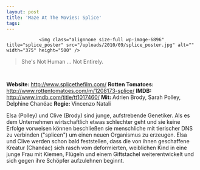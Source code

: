 ```yaml
---
layout: post
title: 'Maze At The Movies: Splice'
tags:
---
```



                <img class="alignnone size-full wp-image-6896" title="splice_poster" src="/uploads/2010/09/splice_poster.jpg" alt="" width="375" height="500" />
<blockquote>She's Not Human ... Not Entirely.</blockquote>
<img class="alignnone size-full wp-image-5898" title="movie_review_3stars" src="/uploads/2010/02/movie_review_3stars.png" alt="" width="75" height="15" />
<p><strong> Website: </strong><a href="http://www.splicethefilm.com/"><a href="http://www.splicethefilm.com/">http://www.splicethefilm.com/</a></a>
<strong>Rotten Tomatoes: </strong><a href="http://www.rottentomatoes.com/m/1208173-splice/"><a href="http://www.rottentomatoes.com/m/1208173-splice/">http://www.rottentomatoes.com/m/1208173-splice/</a></a>
<strong>IMDB: </strong><a href="http://www.imdb.com/title/tt1017460/"><a href="http://www.imdb.com/title/tt1017460/">http://www.imdb.com/title/tt1017460/</a></a>
<strong>Mit: </strong>Adrien Brody, Sarah Polley, Delphine Chanéac
<strong>Regie: </strong>Vincenzo Natali</p>
<p>Elsa (Polley) und Clive (Brody) sind junge, aufstrebende Genetiker. Als es dem Unternehmen wirtschaftlich etwas schlechter geht und sie keine Erfolge vorweisen können beschließen sie menschliche mit tierischer DNS zu verbinden (&quot;splicen&quot;) um einen neuen Organismus zu erzeugen. Elsa und Clive werden schon bald feststellen, dass die von ihnen geschaffene Kreatur (Chanéac) sich rasch vom deformierten, weiblichen Kind in eine junge Frau mit Kiemen, Flügeln und einem Giftstachel weiterentwickelt und sich gegen ihre Schöpfer aufzulehnen beginnt.</p>
